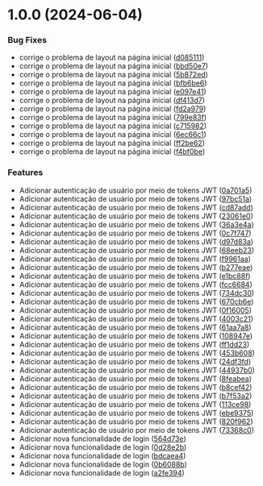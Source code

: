 # 1.0.0 (2024-06-04)


### Bug Fixes

* corrige o problema de layout na página inicial ([d085111](https://github.com/amandaleandro/ci-cd-version/commit/d085111f04698af5076e56c731888ae1191791a4))
* corrige o problema de layout na página inicial ([bbd50e7](https://github.com/amandaleandro/ci-cd-version/commit/bbd50e7f8c47f8baa7777b394d0c85c35aa0b3b6))
* corrige o problema de layout na página inicial ([5b872ed](https://github.com/amandaleandro/ci-cd-version/commit/5b872ed61ac34693ff9a62a538cc4063537eec80))
* corrige o problema de layout na página inicial ([bfb6be6](https://github.com/amandaleandro/ci-cd-version/commit/bfb6be6851640f6233c9fd812c3966a73829aa42))
* corrige o problema de layout na página inicial ([e097e41](https://github.com/amandaleandro/ci-cd-version/commit/e097e4142921e23477ddd34bd640c3fdacb69e54))
* corrige o problema de layout na página inicial ([df413d7](https://github.com/amandaleandro/ci-cd-version/commit/df413d7250b60484b00858e4b2453ec4cc214f02))
* corrige o problema de layout na página inicial ([fd2a979](https://github.com/amandaleandro/ci-cd-version/commit/fd2a9799f198b2426c1f3e1bbb72f6f1bf1415b3))
* corrige o problema de layout na página inicial ([799e83f](https://github.com/amandaleandro/ci-cd-version/commit/799e83f7d38cf5d7f2c1983535d6bb2cdf45e3a2))
* corrige o problema de layout na página inicial ([c715982](https://github.com/amandaleandro/ci-cd-version/commit/c715982cf83d51e76cc16202f475bb9647a52dd9))
* corrige o problema de layout na página inicial ([6ec66c1](https://github.com/amandaleandro/ci-cd-version/commit/6ec66c1351ff5c33b1b6e0311a52e0f90f0737cb))
* corrige o problema de layout na página inicial ([ff2be62](https://github.com/amandaleandro/ci-cd-version/commit/ff2be6266b0d029e80824fa9e3b337b81cea2aed))
* corrige o problema de layout na página inicial ([f4bf0be](https://github.com/amandaleandro/ci-cd-version/commit/f4bf0be844eb718e6abb52e03903bc8d240a99f7))


### Features

* Adicionar autenticação de usuário por meio de tokens JWT ([0a701a5](https://github.com/amandaleandro/ci-cd-version/commit/0a701a500328af9058f2f7a97d844c38ad433a66))
* Adicionar autenticação de usuário por meio de tokens JWT ([97bc51a](https://github.com/amandaleandro/ci-cd-version/commit/97bc51a771fa0f0b0d62b6488d49ec0a8fd6f563))
* Adicionar autenticação de usuário por meio de tokens JWT ([cd87add](https://github.com/amandaleandro/ci-cd-version/commit/cd87add3d3fc979441b10cad39a448fe382dfa8e))
* Adicionar autenticação de usuário por meio de tokens JWT ([23061e0](https://github.com/amandaleandro/ci-cd-version/commit/23061e02916f1cfd3d90f9c60b8909b209443209))
* Adicionar autenticação de usuário por meio de tokens JWT ([36a3e4a](https://github.com/amandaleandro/ci-cd-version/commit/36a3e4adc5cf7f023cb3b65b5d1903098bbc1459))
* Adicionar autenticação de usuário por meio de tokens JWT ([0c7f747](https://github.com/amandaleandro/ci-cd-version/commit/0c7f747db9c3058eebdbf2c42ff01a6c75ae4113))
* Adicionar autenticação de usuário por meio de tokens JWT ([d97d83a](https://github.com/amandaleandro/ci-cd-version/commit/d97d83a56fa4f06023003098a81a371e8ad02f04))
* Adicionar autenticação de usuário por meio de tokens JWT ([68eeb23](https://github.com/amandaleandro/ci-cd-version/commit/68eeb23b91aa43b4e87d9d5ca21391c23dbd517f))
* Adicionar autenticação de usuário por meio de tokens JWT ([f9961aa](https://github.com/amandaleandro/ci-cd-version/commit/f9961aadd5206e75d848468e9ff643d4f59251d4))
* Adicionar autenticação de usuário por meio de tokens JWT ([b277eae](https://github.com/amandaleandro/ci-cd-version/commit/b277eae9acfe3c47ac4a2091ea96e754fef21a7f))
* Adicionar autenticação de usuário por meio de tokens JWT ([e1bc88f](https://github.com/amandaleandro/ci-cd-version/commit/e1bc88f8a68f5fe29517368e51de65e11345c3d7))
* Adicionar autenticação de usuário por meio de tokens JWT ([fcc6684](https://github.com/amandaleandro/ci-cd-version/commit/fcc668423ceee6e74aea8e7f1dc1487622dbdb04))
* Adicionar autenticação de usuário por meio de tokens JWT ([734dc30](https://github.com/amandaleandro/ci-cd-version/commit/734dc30eea7477ba4a30e4b00b19a289ae813402))
* Adicionar autenticação de usuário por meio de tokens JWT ([670cb6e](https://github.com/amandaleandro/ci-cd-version/commit/670cb6e8da5bc008f35d078a9e99c2825e0624c8))
* Adicionar autenticação de usuário por meio de tokens JWT ([0f16005](https://github.com/amandaleandro/ci-cd-version/commit/0f160055533ddfe70ffe34861e597bdde9d396db))
* Adicionar autenticação de usuário por meio de tokens JWT ([4003c21](https://github.com/amandaleandro/ci-cd-version/commit/4003c21e9425898b653e5c4a5c262fcc2db567a5))
* Adicionar autenticação de usuário por meio de tokens JWT ([61aa7a8](https://github.com/amandaleandro/ci-cd-version/commit/61aa7a83f623f03b13e795cb3b352b6d92f0f30c))
* Adicionar autenticação de usuário por meio de tokens JWT ([108947e](https://github.com/amandaleandro/ci-cd-version/commit/108947e57ae64f05b314cd0c205b78ab21042a33))
* Adicionar autenticação de usuário por meio de tokens JWT ([ff1dd23](https://github.com/amandaleandro/ci-cd-version/commit/ff1dd236cd09cf51663e80d3cb0613ab1b1c2ceb))
* Adicionar autenticação de usuário por meio de tokens JWT ([453b608](https://github.com/amandaleandro/ci-cd-version/commit/453b6085288559b60bba247f2eb4b926ec82e279))
* Adicionar autenticação de usuário por meio de tokens JWT ([24df3fd](https://github.com/amandaleandro/ci-cd-version/commit/24df3fdd28d9413da88994bc5f38dbcf2d355a20))
* Adicionar autenticação de usuário por meio de tokens JWT ([44937b0](https://github.com/amandaleandro/ci-cd-version/commit/44937b053f4204c112cf4e58a3198684a2c01702))
* Adicionar autenticação de usuário por meio de tokens JWT ([8feabea](https://github.com/amandaleandro/ci-cd-version/commit/8feabeaa1bec062e561e55a50a1a0ea4c0d039f1))
* Adicionar autenticação de usuário por meio de tokens JWT ([b8cef42](https://github.com/amandaleandro/ci-cd-version/commit/b8cef4273dec5f756ca059730df1027f442ffebd))
* Adicionar autenticação de usuário por meio de tokens JWT ([b7f53a2](https://github.com/amandaleandro/ci-cd-version/commit/b7f53a2e6271f9c6a138679fea484225a7ebc627))
* Adicionar autenticação de usuário por meio de tokens JWT ([113ce98](https://github.com/amandaleandro/ci-cd-version/commit/113ce9814cb5d0c0c6173dbfc65dafd75d387cda))
* Adicionar autenticação de usuário por meio de tokens JWT ([ebe9375](https://github.com/amandaleandro/ci-cd-version/commit/ebe93754c96380af723a990a8fae5fc0c46b9ac8))
* Adicionar autenticação de usuário por meio de tokens JWT ([820f962](https://github.com/amandaleandro/ci-cd-version/commit/820f96262f81cead979ade3ea210e8c076c11dda))
* Adicionar autenticação de usuário por meio de tokens JWT ([73368c0](https://github.com/amandaleandro/ci-cd-version/commit/73368c00c36ebc19d693910e7d55113190334aac))
* Adicionar nova funcionalidade de login ([564d73e](https://github.com/amandaleandro/ci-cd-version/commit/564d73ef06e0b6b035cf11ed5daf0cd7b532b9b0))
* Adicionar nova funcionalidade de login ([0d28e2b](https://github.com/amandaleandro/ci-cd-version/commit/0d28e2b22b290b327e2d20e2bd0f768f55d621ed))
* Adicionar nova funcionalidade de login ([bdcaea4](https://github.com/amandaleandro/ci-cd-version/commit/bdcaea4aa6fbe156ecd65f0f2a58dcd66c2e0ea4))
* Adicionar nova funcionalidade de login ([0b6088b](https://github.com/amandaleandro/ci-cd-version/commit/0b6088be7d38d91cfcd343c22ccba60c99501085))
* Adicionar nova funcionalidade de login ([a2fe394](https://github.com/amandaleandro/ci-cd-version/commit/a2fe3945dc1f52f4f89fd2e6ee7d9dc978e91262))
